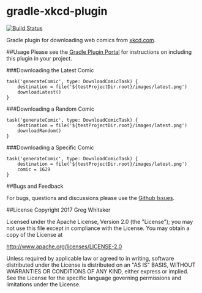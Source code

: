 gradle-xkcd-plugin
===
[![Build Status](https://travis-ci.org/gregwhitaker/gradle-xkcd-plugin.svg?branch=master)](https://travis-ci.org/gregwhitaker/gradle-xkcd-plugin)

Gradle plugin for downloading web comics from [xkcd.com](http://xkcd.com).

##Usage
Please see the [Gradle Plugin Portal](https://plugins.gradle.org/plugin/com.github.gregwhitaker.xkcd) for instructions on including this plugin in your project.

###Downloading the Latest Comic

```$groovy
task('generateComic', type: DownloadComicTask) {
    destination = file('${testProjectDir.root}/images/latest.png')
    downloadLatest()
}   
```

###Downloading a Random Comic

```$groovy
task('generateComic', type: DownloadComicTask) {
    destination = file('${testProjectDir.root}/images/latest.png')
    downloadRandom()
}   
```

###Downloading a Specific Comic

```$groovy
task('generateComic', type: DownloadComicTask) {
    destination = file('${testProjectDir.root}/images/latest.png')
    comic = 1629
}   
```

##Bugs and Feedback

For bugs, questions and discussions please use the [Github Issues](https://github.com/gregwhitaker/gradle-xkcd-plugin/issues).

##License
Copyright 2017 Greg Whitaker

Licensed under the Apache License, Version 2.0 (the "License"); you may not use this file except in compliance with the License. You may obtain a copy of the License at

http://www.apache.org/licenses/LICENSE-2.0

Unless required by applicable law or agreed to in writing, software distributed under the License is distributed on an "AS IS" BASIS, WITHOUT WARRANTIES OR CONDITIONS OF ANY KIND, either express or implied. See the License for the specific language governing permissions and limitations under the License.